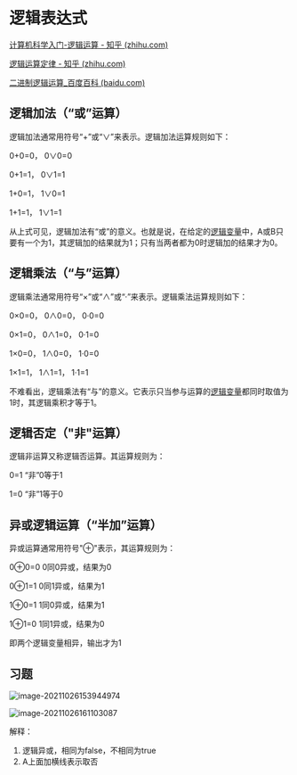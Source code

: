 # 逻辑表达式

[计算机科学入门-逻辑运算 - 知乎 (zhihu.com)](https://zhuanlan.zhihu.com/p/30536549)

[逻辑运算定律 - 知乎 (zhihu.com)](https://zhuanlan.zhihu.com/p/65877185)

[二进制逻辑运算_百度百科 (baidu.com)](https://baike.baidu.com/item/二进制逻辑运算/6166604#4_1)

## 逻辑加法（“或”运算）

逻辑加法通常用符号“+”或“∨”来表示。逻辑加法运算规则如下：

0+0=0， 0∨0=0

0+1=1， 0∨1=1

1+0=1， 1∨0=1

1+1=1， 1∨1=1

从上式可见，逻辑加法有“或”的意义。也就是说，在给定的[逻辑变量](https://baike.baidu.com/item/逻辑变量)中，A或B只要有一个为1，其逻辑加的结果就为1；只有当两者都为0时逻辑加的结果才为0。

## 逻辑乘法（“与”运算）

逻辑乘法通常用符号“×”或“∧”或“·”来表示。逻辑乘法运算规则如下：

0×0=0， 0∧0=0， 0·0=0

0×1=0， 0∧1=0， 0·1=0

1×0=0， 1∧0=0， 1·0=0

1×1=1， 1∧1=1， 1·1=1

不难看出，逻辑乘法有“与”的意义。它表示只当参与运算的[逻辑变量](https://baike.baidu.com/item/逻辑变量)都同时取值为1时，其逻辑乘积才等于1。

## 逻辑否定（"非"运算）

逻辑非运算又称逻辑否运算。其运算规则为：

0=1 “非”0等于1

1=0 “非”1等于0

## 异或逻辑运算（“半加”运算）

异或运算通常用符号"⊕"表示，其运算规则为：

0⊕0=0 0同0异或，结果为0

0⊕1=1 0同1异或，结果为1

1⊕0=1 1同0异或，结果为1

1⊕1=0 1同1异或，结果为0

即两个逻辑变量相异，输出才为1

## 习题



![image-20211026153944974](https://mynotepicbed.oss-cn-beijing.aliyuncs.com/img/image-20211026153944974.png)

![image-20211026161103087](https://mynotepicbed.oss-cn-beijing.aliyuncs.com/img/image-20211026161103087.png)



解释：

1. 逻辑异或，相同为false，不相同为true
2. A上面加横线表示取否